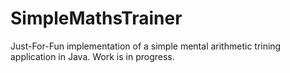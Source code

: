 # SimpleMathsTrainer
Just-For-Fun implementation of a simple mental arithmetic trining application in Java. Work is in progress.
